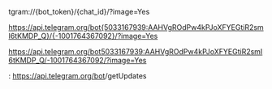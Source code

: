 tgram://{bot_token}/{chat_id}/?image=Yes


https://api.telegram.org/bot{5033167939:AAHVgROdPw4kPJoXFYEGtiR2smI6tKMDP_Q}/{-1001764367092}/?image=Yes

https://api.telegram.org/bot5033167939:AAHVgROdPw4kPJoXFYEGtiR2smI6tKMDP_Q/-1001764367092/?image=Yes



: https://api.telegram.org/bot<BotTokenGoesHere>/getUpdates